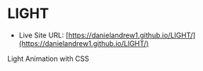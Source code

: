# LIGHT

- Live Site URL: [https://danielandrew1.github.io/LIGHT/](https://danielandrew1.github.io/LIGHT/)

Light Animation with CSS
